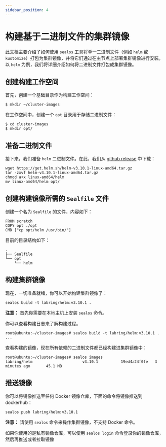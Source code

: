 ```yaml
---
sidebar_position: 4
---
```


# 构建基于二进制文件的集群镜像

此文档主要介绍了如何使用 `sealos` 工具将单一二进制文件（例如 `helm` 或 `kustomize`）打包为集群镜像，并将它们通过在主节点上部署集群镜像进行安装。以 `helm` 为例，我们将详细介绍如何将二进制文件打包成集群镜像。

## 创建构建工作空间

首先，创建一个基础目录作为构建工作空间：

```shell
$ mkdir ~/cluster-images
```

在工作空间中，创建一个 `opt` 目录用于存储二进制文件：

```shell
$ cd cluster-images
$ mkdir opt/
```

## 准备二进制文件

接下来，我们准备 `helm` 二进制文件。在此，我们从 [github release](https://github.com/helm/helm/releases) 中下载：

```shell
wget https://get.helm.sh/helm-v3.10.1-linux-amd64.tar.gz
tar -zxvf helm-v3.10.1-linux-amd64.tar.gz
chmod a+x linux-amd64/helm
mv linux-amd64/helm opt/
```

## 创建构建镜像所需的 `Sealfile` 文件

创建一个名为 `Sealfile` 的文件，内容如下：

```shell
FROM scratch
COPY opt ./opt
CMD ["cp opt/helm /usr/bin/"]
```

目前的目录结构如下：

```
.
├── Sealfile
└── opt
    └── helm
```

## 构建集群镜像

现在，一切准备就绪，你可以开始构建集群镜像了：

```shell
sealos build -t labring/helm:v3.10.1 .
```

**注意：** 首先你需要在本地主机上安装 `sealos` 命令。

你可以查看构建日志来了解构建过程。

```shell
root@ubuntu:~/cluster-images# sealos build -t labring/helm:v3.10.1 .
...
```

查看构建的镜像，现在所有依赖的二进制文件都已经构建进集群镜像中：

```shell
root@ubuntu:~/cluster-images# sealos images
labring/helm                      v3.10.1          19ed4a24f0fe   3 minutes ago       45.1 MB
```

## 推送镜像

你可以将镜像推送至任何 Docker 镜像仓库，下面的命令将镜像推送到 dockerhub：

```shell
sealos push labring/helm:v3.10.1
```

**注意：** 请使用 `sealos` 命令来操作集群镜像，不支持 Docker 命令。

如果你使用的是私有镜像仓库，可以使用 `sealos login` 命令登录你的镜像仓库，然后再推送或者拉取镜像